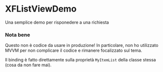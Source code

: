 # XFListViewDemo
Una semplice demo per risponedere a una richiesta

### Nota bene

Questo non è codice da usare in produzione! In particolare, non ho utilizzato MVVM per non complicare il codice
e rimanere focalizzato sul tema.

Il binding è fatto direttamente sulla proprietà `MyItemList` della classe stessa (cosa da non fare mai).

